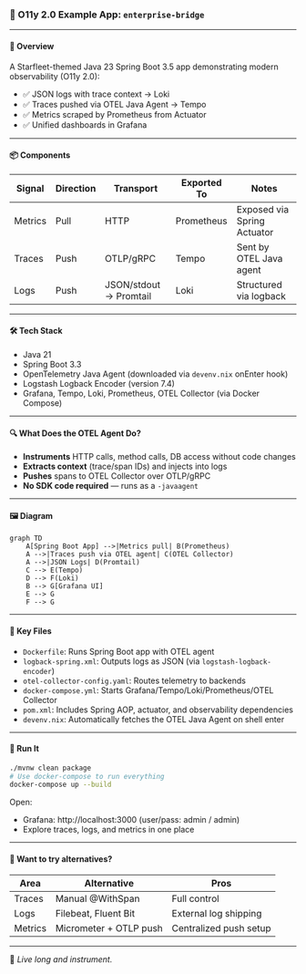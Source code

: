 ### 🖖 O11y 2.0 Example App: `enterprise-bridge`

---

#### 🚀 Overview

A Starfleet-themed Java 23 Spring Boot 3.5 app demonstrating modern observability (O11y 2.0):

- ✅ JSON logs with trace context → Loki
- ✅ Traces pushed via OTEL Java Agent → Tempo
- ✅ Metrics scraped by Prometheus from Actuator
- ✅ Unified dashboards in Grafana

---

#### 📦 Components

| Signal  | Direction | Transport              | Exported To | Notes                       |
|---------|-----------|------------------------|-------------|-----------------------------|
| Metrics | Pull      | HTTP                   | Prometheus  | Exposed via Spring Actuator |
| Traces  | Push      | OTLP/gRPC              | Tempo       | Sent by OTEL Java agent     |
| Logs    | Push      | JSON/stdout → Promtail | Loki        | Structured via logback      |

---

#### 🛠 Tech Stack

- Java 21
- Spring Boot 3.3
- OpenTelemetry Java Agent (downloaded via `devenv.nix` onEnter hook)
- Logstash Logback Encoder (version 7.4)
- Grafana, Tempo, Loki, Prometheus, OTEL Collector (via Docker Compose)

---

#### 🔍 What Does the OTEL Agent Do?

- **Instruments** HTTP calls, method calls, DB access without code changes
- **Extracts context** (trace/span IDs) and injects into logs
- **Pushes** spans to OTEL Collector over OTLP/gRPC
- **No SDK code required** — runs as a `-javaagent`

---

#### 🖼 Diagram

```mermaid
graph TD
    A[Spring Boot App] -->|Metrics pull| B(Prometheus)
    A -->|Traces push via OTEL agent| C(OTEL Collector)
    A -->|JSON Logs| D(Promtail)
    C --> E(Tempo)
    D --> F(Loki)
    B --> G[Grafana UI]
    E --> G
    F --> G
```

---

#### 🧰 Key Files

- `Dockerfile`: Runs Spring Boot app with OTEL agent
- `logback-spring.xml`: Outputs logs as JSON (via `logstash-logback-encoder`)
- `otel-collector-config.yaml`: Routes telemetry to backends
- `docker-compose.yml`: Starts Grafana/Tempo/Loki/Prometheus/OTEL Collector
- `pom.xml`: Includes Spring AOP, actuator, and observability dependencies
- `devenv.nix`: Automatically fetches the OTEL Java Agent on shell enter

---

#### 🚢 Run It

```bash
./mvnw clean package
# Use docker-compose to run everything
docker-compose up --build
```

Open:

- Grafana: http://localhost:3000 (user/pass: admin / admin)
- Explore traces, logs, and metrics in one place

---

#### 📌 Want to try alternatives?

| Area    | Alternative            | Pros                   |
|---------|------------------------|------------------------|
| Traces  | Manual @WithSpan       | Full control           |
| Logs    | Filebeat, Fluent Bit   | External log shipping  |
| Metrics | Micrometer + OTLP push | Centralized push setup |

---

🖖 *Live long and instrument.*
